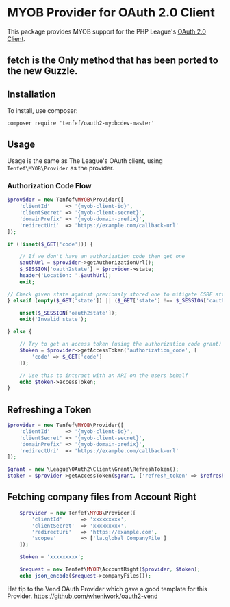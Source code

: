 # MYOB Provider for OAuth 2.0 Client

This package provides MYOB support for the PHP League's [OAuth 2.0 Client](https://github.com/thephpleague/oauth2-client).


## fetch is the Only method that has been ported to the new Guzzle.


## Installation

To install, use composer:

```
composer require 'tenfef/oauth2-myob:dev-master'
```

## Usage

Usage is the same as The League's OAuth client, using `Tenfef\MYOB\Provider` as the provider.

### Authorization Code Flow

```php
$provider = new Tenfef\MYOB\Provider([
    'clientId'     => '{myob-client-id}',
    'clientSecret' => '{myob-client-secret}',
    'domainPrefix' => '{myob-domain-prefix}',
    'redirectUri'  => 'https://example.com/callback-url'
]);

if (!isset($_GET['code'])) {

    // If we don't have an authorization code then get one
    $authUrl = $provider->getAuthorizationUrl();
    $_SESSION['oauth2state'] = $provider->state;
    header('Location: '.$authUrl);
    exit;

// Check given state against previously stored one to mitigate CSRF attack
} elseif (empty($_GET['state']) || ($_GET['state'] !== $_SESSION['oauth2state'])) {

    unset($_SESSION['oauth2state']);
    exit('Invalid state');

} else {

    // Try to get an access token (using the authorization code grant)
    $token = $provider->getAccessToken('authorization_code', [
        'code' => $_GET['code']
    ]);

    // Use this to interact with an API on the users behalf
    echo $token->accessToken;
}
```

## Refreshing a Token

```php
$provider = new Tenfef\MYOB\Provider([
    'clientId'     => '{myob-client-id}',
    'clientSecret' => '{myob-client-secret}',
    'domainPrefix' => '{myob-domain-prefix}',
    'redirectUri'  => 'https://example.com/callback-url'
]);

$grant = new \League\OAuth2\Client\Grant\RefreshToken();
$token = $provider->getAccessToken($grant, ['refresh_token' => $refreshToken]);
```


## Fetching company files from Account Right
```php
    $provider = new Tenfef\MYOB\Provider([
		'clientId'      => 'xxxxxxxxx',
		'clientSecret'  => 'xxxxxxxxx',
		'redirectUri'   => 'https://example.com',
		'scopes'        => ['la.global CompanyFile']
	]);

	$token = 'xxxxxxxxx';

	$request = new Tenfef\MYOB\AccountRight($provider, $token);
	echo json_encode($request->companyFiles());
```

Hat tip to the Vend OAuth Provider which gave a good template for this Provider.
https://github.com/wheniwork/oauth2-vend
